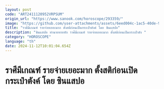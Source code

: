 ```yaml
---
layout: post
code: "ART2411120952VRPSUM"
origin_url: "https://www.sanook.com/horoscope/293359/"
image: "https://github.com/user-attachments/assets/6eed004c-1ac5-40de-9651-3caa742d63a5"
title: "ราศีมีเกณฑ์ รายจ่ายเยอะมาก ตั้งสติก่อนเปิดกระเป๋าตังค์ โดย ซินแสปอ"
description: "ซินแสปอ ทำนายทายทัก ราศีมีเกณฑ์ รายจ่ายเยอะมาก ตั้งสติก่อนเปิดกระเป๋าตัง "
category: "HOROSCOPE"
language: "th"
date: 2024-11-12T10:01:04.654Z
---
```


# ราศีมีเกณฑ์ รายจ่ายเยอะมาก ตั้งสติก่อนเปิดกระเป๋าตังค์ โดย ซินแสปอ